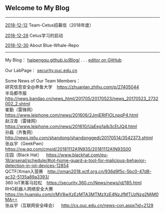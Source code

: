 ## Welcome to My Blog
---
[2018-12-12](./2018-12-12.jpg) Team-Cetus招募信（2018年度）

[2018-12-28](./2018-12-28.md) Cetus学习的启动

[2018-12-30](./2018-12-30.md) About Blue-Whale-Repo

----
My Blog：  [haipengqu.github.io/Blog/](https://haipengqu.github.io/Blog/)       .   .    .     [editor on GitHub](https://github.com/haipengqu/Blog/edit/master/README.md)  

Our LabPage：  [security.ouc.edu.cn](http://security.ouc.edu.cn)  

Some News of Our Team Members：  
研究信息安全@养鱼大学 &ensp;  https://zhuanlan.zhihu.com/p/27405044  
半岛都市报 &ensp;  http://news.bandao.cn/news_html/201705/20170523/news_20170523_2732002_2.shtml  
崔勤（雷锋网）&ensp; https://www.leiphone.com/news/201606/2JmjERIFIOLnpqP4.html  
赵汉青（雷锋网） &ensp;  https://www.leiphone.com/news/201610/UaEeg1aIb3cEtJQ4.html  
孙磊（齐鲁网） &ensp;    http://news.iqilu.com/shandong/shandonggedi/20170514/3542373.shtml  
张焱宇（GeekPwn） &ensp;  https://xw.qq.com/cmsid/20181112A1N93S/20181112A1N93S00  
庄园（Black Hat） &ensp;  https://www.blackhat.com/eu-18/arsenal/schedule/#iot-home-guard-a-tool-for-malicious-behavior-detection-in-iot-devices-12854  
QCTF/Xman入营赛 &ensp;  http://xman2018.xctf.org.cn/936d9f5c-5bc0-47d8-ac32-5135a89a3393/  
360 IoT黑客马拉松 &ensp; https://security.360.cn/News/news/id/185.html  
RHG机器人网络安全大赛 &ensp;  https://m.huanqiu.com/r/MV8wXzEzMTA3MTMzXzE4NzJfMTUzNzg2MjM0MA==  
张焱宇（互联网安全峰会） &ensp;  http://cs.ouc.edu.cn/news-con.aspx?id=2129  
